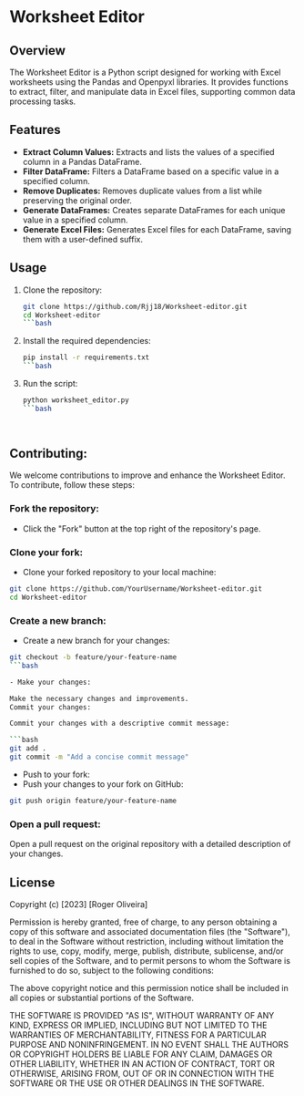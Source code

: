 # Worksheet Editor

## Overview

The Worksheet Editor is a Python script designed for working with Excel worksheets using the Pandas and Openpyxl libraries. It provides functions to extract, filter, and manipulate data in Excel files, supporting common data processing tasks.

## Features

- **Extract Column Values:** Extracts and lists the values of a specified column in a Pandas DataFrame.
- **Filter DataFrame:** Filters a DataFrame based on a specific value in a specified column.
- **Remove Duplicates:** Removes duplicate values from a list while preserving the original order.
- **Generate DataFrames:** Creates separate DataFrames for each unique value in a specified column.
- **Generate Excel Files:** Generates Excel files for each DataFrame, saving them with a user-defined suffix.

## Usage

1. Clone the repository:

   ```bash
   git clone https://github.com/Rjj18/Worksheet-editor.git
   cd Worksheet-editor
   ```bash

2. Install the required dependencies:
   ```bash
   pip install -r requirements.txt
   ```bash
   
3. Run the script:
   ```bash
   python worksheet_editor.py
   ```bash

    

## Contributing:

We welcome contributions to improve and enhance the Worksheet Editor. To contribute, follow these steps:

### Fork the repository:

- Click the "Fork" button at the top right of the repository's page.

### Clone your fork:

- Clone your forked repository to your local machine:

```bash
git clone https://github.com/YourUsername/Worksheet-editor.git
cd Worksheet-editor
```

### Create a new branch:

- Create a new branch for your changes:

```bash
git checkout -b feature/your-feature-name
```bash

- Make your changes:

Make the necessary changes and improvements.
Commit your changes:

Commit your changes with a descriptive commit message:

```bash
git add .
git commit -m "Add a concise commit message"
```

- Push to your fork:
- Push your changes to your fork on GitHub:

```bash
git push origin feature/your-feature-name
```

### Open a pull request:

Open a pull request on the original repository with a detailed description of your changes.

## License

Copyright (c) [2023] [Roger Oliveira]

Permission is hereby granted, free of charge, to any person obtaining a copy
of this software and associated documentation files (the "Software"), to deal
in the Software without restriction, including without limitation the rights
to use, copy, modify, merge, publish, distribute, sublicense, and/or sell
copies of the Software, and to permit persons to whom the Software is
furnished to do so, subject to the following conditions:

The above copyright notice and this permission notice shall be included in all
copies or substantial portions of the Software.

THE SOFTWARE IS PROVIDED "AS IS", WITHOUT WARRANTY OF ANY KIND, EXPRESS OR
IMPLIED, INCLUDING BUT NOT LIMITED TO THE WARRANTIES OF MERCHANTABILITY,
FITNESS FOR A PARTICULAR PURPOSE AND NONINFRINGEMENT. IN NO EVENT SHALL THE
AUTHORS OR COPYRIGHT HOLDERS BE LIABLE FOR ANY CLAIM, DAMAGES OR OTHER
LIABILITY, WHETHER IN AN ACTION OF CONTRACT, TORT OR OTHERWISE, ARISING FROM,
OUT OF OR IN CONNECTION WITH THE SOFTWARE OR THE USE OR OTHER DEALINGS IN THE
SOFTWARE.

